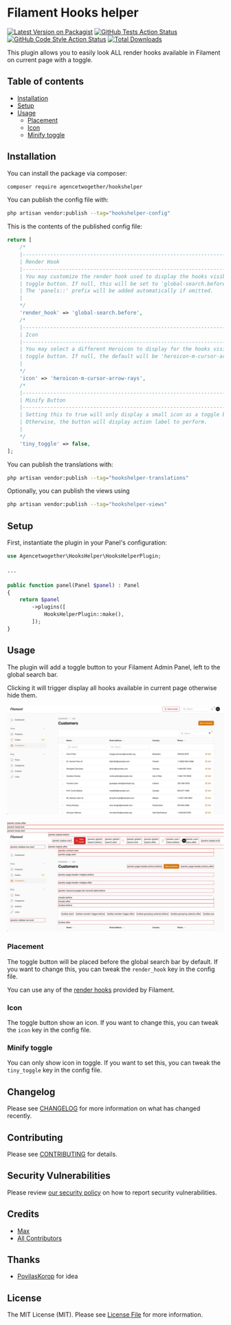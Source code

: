 # Filament Hooks helper

[![Latest Version on Packagist](https://img.shields.io/packagist/v/agencetwogether/hookshelper.svg?style=flat-square)](https://packagist.org/packages/agencetwogether/hookshelper)
[![GitHub Tests Action Status](https://img.shields.io/github/actions/workflow/status/agencetwogether/hookshelper/run-tests.yml?branch=main&label=tests&style=flat-square)](https://github.com/agencetwogether/hookshelper/actions?query=workflow%3Arun-tests+branch%3Amain)
[![GitHub Code Style Action Status](https://img.shields.io/github/actions/workflow/status/agencetwogether/hookshelper/fix-php-code-styling.yml?branch=main&label=code%20style&style=flat-square)](https://github.com/agencetwogether/hookshelper/actions?query=workflow%3A"Fix+PHP+code+styling"+branch%3Amain)
[![Total Downloads](https://img.shields.io/packagist/dt/agencetwogether/hookshelper.svg?style=flat-square)](https://packagist.org/packages/agencetwogether/hookshelper)

This plugin allows you to easily look ALL render hooks available in Filament on current page with a toggle.

## Table of contents

* [Installation](#installation)
* [Setup](#setup)
* [Usage](#usage)
    * [Placement](#placement)
    * [Icon](#icon)
    * [Minify toggle](#minify-toggle)

## Installation

You can install the package via composer:

```bash
composer require agencetwogether/hookshelper
```

You can publish the config file with:

```bash
php artisan vendor:publish --tag="hookshelper-config"
```

This is the contents of the published config file:

```php
return [
    /*
    |--------------------------------------------------------------------------
    | Render Hook
    |--------------------------------------------------------------------------
    | You may customize the render hook used to display the hooks visibility
    | toggle button. If null, this will be set to 'global-search.before'.
    | The 'panels::' prefix will be added automatically if omitted.
    |
    */
    'render_hook' => 'global-search.before',
    /*
    |--------------------------------------------------------------------------
    | Icon
    |--------------------------------------------------------------------------
    | You may select a different Heroicon to display for the hooks visibility
    | toggle button. If null, the default will be 'heroicon-m-cursor-arrow-rays'.
    |
    */
    'icon' => 'heroicon-m-cursor-arrow-rays',
    /*
    |--------------------------------------------------------------------------
    | Minify Button
    |--------------------------------------------------------------------------
    | Setting this to true will only display a small icon as a toggle button.
    | Otherwise, the button will display action label to perform.
    |
    */
    'tiny_toggle' => false,
];
```

You can publish the translations with:

```bash
php artisan vendor:publish --tag="hookshelper-translations"
```

Optionally, you can publish the views using

```bash
php artisan vendor:publish --tag="hookshelper-views"
```

## Setup

First, instantiate the plugin in your Panel's configuration:

```php
use Agencetwogether\HooksHelper\HooksHelperPlugin;

...

public function panel(Panel $panel) : Panel
{
    return $panel
        ->plugins([
            HooksHelperPlugin::make(),
        ]);
}
```

## Usage

The plugin will add a toggle button to your Filament Admin Panel, left to the global search bar.

Clicking it will trigger display all hooks available in current page otherwise hide them.

![image](https://raw.githubusercontent.com/agencetwogether/hooksHelper/main/assets/images/deactivated.jpg)

![image](https://raw.githubusercontent.com/agencetwogether/hooksHelper/main/assets/images/activated.jpg)

### Placement

The toggle button will be placed before the global search bar by default. If you want to change this, you can tweak the
`render_hook` key in the config file.

You can use any of the [render hooks](https://filamentphp.com/docs/3.x/support/render-hooks#available-render-hooks)
provided by Filament.

### Icon

The toggle button show an icon. If you want to change this, you can tweak the `icon` key in the config file.

### Minify toggle

You can only show icon in toggle. If you want to set this, you can tweak the `tiny_toggle` key in the config file.

## Changelog

Please see [CHANGELOG](CHANGELOG.md) for more information on what has changed recently.

## Contributing

Please see [CONTRIBUTING](.github/CONTRIBUTING.md) for details.

## Security Vulnerabilities

Please review [our security policy](../../security/policy) on how to report security vulnerabilities.

## Credits

- [Max](https://github.com/agencetwogether)
- [All Contributors](../../contributors)

## Thanks

- [PovilasKorop](https://github.com/povilaskorop) for idea

## License

The MIT License (MIT). Please see [License File](LICENSE.md) for more information.
